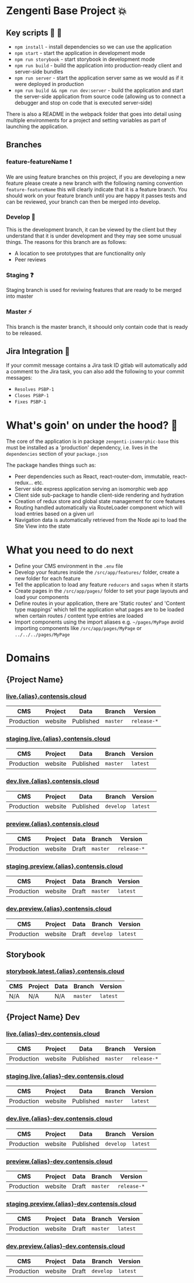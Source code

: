 # Zengenti Base Project :boom:

## Key scripts :vertical_traffic_light: :page_with_curl:

- `npm install` - install dependencies so we can use the application
- `npm start` - start the application in development mode
- `npm run storybook` - start storybook in development mode
- `npm run build` - build the application into production-ready client and server-side bundles
- `npm run server` - start the application server same as we would as if it were deployed in production
- `npm run build && npm run dev:server` - build the application and start the server-side application from source code (allowing us to connect a debugger and stop on code that is executed server-side)

There is also a README in the webpack folder that goes into detail using multiple environments for a project and setting variables as part of launching the application.

## Branches

### feature-featureName :exclamation:

We are using feature branches on this project, if you are developing a new feature please create a new branch with the following naming convention `feature-featureName` this will clearly indicate that it is a feature branch. You should work on your feature branch until you are happy it passes tests and can be reviewed, your branch can then be merged into develop.

### Develop :bug:

This is the development branch, it can be viewed by the client but they understand that it is under development and they may see some unusual things. The reasons for this branch are as follows:

- A location to see prototypes that are functionality only
- Peer reviews

### Staging :question:

Staging branch is used for reviwing features that are ready to be merged into master

### Master :zap:

This branch is the master branch, it shoould only contain code that is ready to be released.

## Jira Integration :calendar:

If your commit message contains a Jira task ID gitlab will automatically add a comment to the Jira task, you can also add the following to your commit messages:

- `Resolves PSBP-1`
- `Closes PSBP-1`
- `Fixes PSBP-1`

# What's goin' on under the hood? :wrench:

The core of the application is in package `zengenti-isomorphic-base` this must be installed as a 'production' dependency, i.e. lives in the `dependencies` section of your `package.json`

The package handles things such as:

- Peer dependencies such as React, react-router-dom, immutable, react-redux... etc.
- Server side express application serving an isomorphic web app
- Client side sub-package to handle client-side rendering and hydration
- Creation of redux store and global state management for core features
- Routing handled automatically via RouteLoader component which will load entries based on a given url
- Navigation data is automatically retrieved from the Node api to load the Site View into the state

# What you need to do next

- Define your CMS environment in the `.env` file
- Develop your features inside the `/src/app/features/` folder, create a new folder for each feature
- Tell the application to load any feature `reducers` and `sagas` when it starts
- Create pages in the `/src/app/pages/` folder to set your page layouts and load your components
- Define routes in your application, there are 'Static routes' and 'Content type mappings' which tell the application what pages are to be loaded when certain routes / content type entries are loaded
- Import components using the import aliases e.g. `~/pages/MyPage` avoid importing components like `/src/app/pages/MyPage` or `../../../pages/MyPage`

# Domains

## {Project Name}

### [live.{alias}.contensis.cloud](http://live.{alias}.contensis.cloud)

| CMS        | Project | Data      | Branch   | Version     |
| ---------- | ------- | --------- | -------- | ----------- |
| Production | website | Published | `master` | `release-*` |

### [staging.live.{alias}.contensis.cloud](http://staging.live.{alias}.contensis.cloud)

| CMS        | Project | Data      | Branch   | Version  |
| ---------- | ------- | --------- | -------- | -------- |
| Production | website | Published | `master` | `latest` |

### [dev.live.{alias}.contensis.cloud](http://dev.live.{alias}.contensis.cloud)

| CMS        | Project | Data      | Branch    | Version  |
| ---------- | ------- | --------- | --------- | -------- |
| Production | website | Published | `develop` | `latest` |

### [preview.{alias}.contensis.cloud](http://preview.{alias}.contensis.cloud)

| CMS        | Project | Data  | Branch   | Version     |
| ---------- | ------- | ----- | -------- | ----------- |
| Production | website | Draft | `master` | `release-*` |

### [staging.preview.{alias}.contensis.cloud](http://staging.preview.{alias}.contensis.cloud)

| CMS        | Project | Data  | Branch   | Version  |
| ---------- | ------- | ----- | -------- | -------- |
| Production | website | Draft | `master` | `latest` |

### [dev.preview.{alias}.contensis.cloud](http://dev.preview.{alias}.contensis.cloud)

| CMS        | Project | Data  | Branch    | Version  |
| ---------- | ------- | ----- | --------- | -------- |
| Production | website | Draft | `develop` | `latest` |

## Storybook

### [storybook.latest.{alias}.contensis.cloud](http://storybook.latest.{alias}.contensis.cloud)

| CMS | Project | Data | Branch   | Version  |
| --- | ------- | ---- | -------- | -------- |
| N/A | N/A     | N/A  | `master` | `latest` |

## {Project Name} Dev

### [live.{alias}-dev.contensis.cloud](http://live.{alias}-dev.contensis.cloud)

| CMS        | Project | Data      | Branch   | Version     |
| ---------- | ------- | --------- | -------- | ----------- |
| Production | website | Published | `master` | `release-*` |

### [staging.live.{alias}-dev.contensis.cloud](http://staging.live.{alias}-dev.contensis.cloud)

| CMS        | Project | Data      | Branch   | Version  |
| ---------- | ------- | --------- | -------- | -------- |
| Production | website | Published | `master` | `latest` |

### [dev.live.{alias}-dev.contensis.cloud](http://dev.live.{alias}-dev.contensis.cloud)

| CMS        | Project | Data      | Branch    | Version  |
| ---------- | ------- | --------- | --------- | -------- |
| Production | website | Published | `develop` | `latest` |

### [preview.{alias}-dev.contensis.cloud](http://preview.{alias}-dev.contensis.cloud)

| CMS        | Project | Data  | Branch   | Version     |
| ---------- | ------- | ----- | -------- | ----------- |
| Production | website | Draft | `master` | `release-*` |

### [staging.preview.{alias}-dev.contensis.cloud](http://staging.preview.{alias}-dev.contensis.cloud)

| CMS        | Project | Data  | Branch   | Version  |
| ---------- | ------- | ----- | -------- | -------- |
| Production | website | Draft | `master` | `latest` |

### [dev.preview.{alias}-dev.contensis.cloud](http://dev.preview.{alias}-dev.contensis.cloud)

| CMS        | Project | Data  | Branch    | Version  |
| ---------- | ------- | ----- | --------- | -------- |
| Production | website | Draft | `develop` | `latest` |
